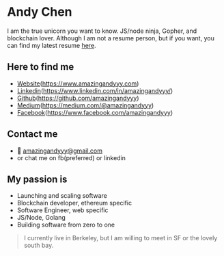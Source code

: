 # Andy Chen
I am the true unicorn you want to know. JS/node ninja, Gopher, and blockchain lover. Although I am not a resume person, but if you want, you can find my latest resume [here](https://github.com/amazingandyyy/resume/blob/master/Andy_Chen_Resume_2018_April_Middle.pdf).

## Here to find me
- [Website](https://www.amazingandyyy.com)(https://www.amazingandyyy.com)
- [Linkedin](https://www.linkedin.com/in/amazingandyyy/)(https://www.linkedin.com/in/amazingandyyy/)
- [Github](https://github.com/amazingandyyy)(https://github.com/amazingandyyy)
- [Medium](https://medium.com/@amazingandyyy)(https://medium.com/@amazingandyyy)
- [Facebook](https://www.facebook.com/amazingandyyy)(https://www.facebook.com/amazingandyyy)

## Contact me
- 📧 amazingandyyy@gmail.com
- or chat me on fb(preferred) or linkedin


## My passion is
- Launching and scaling software
- Blockchain developer, ethereum specific
- Software Engineer, web specific
- JS/Node, Golang
- Building software from zero to one

> I currently live in Berkeley, but I am willing to meet in SF or the lovely south bay.

